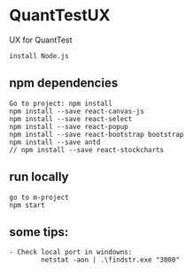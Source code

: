 # QuantTestUX
UX for QuantTest

```
install Node.js
```

## npm dependencies
```
Go to project: npm install
npm install --save react-canvas-js
npm install --save react-select
npm install --save react-popup
npm install --save react-bootstrap bootstrap
npm install --save antd
// npm install --save react-stockcharts
```

## run locally
```
go to m-project
npm start
```


## some tips:
```
- Check local port in windowns: 
        netstat -aon | .\findstr.exe "3000"
```